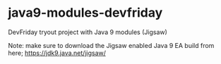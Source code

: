 # java9-modules-devfriday
DevFriday tryout project with Java 9 modules (Jigsaw)


Note: make sure to download the Jigsaw enabled Java 9 EA build from here;
https://jdk9.java.net/jigsaw/
